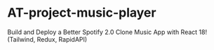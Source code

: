 # AT-project-music-player
Build and Deploy a Better Spotify 2.0 Clone Music App with React 18! (Tailwind, Redux, RapidAPI)
